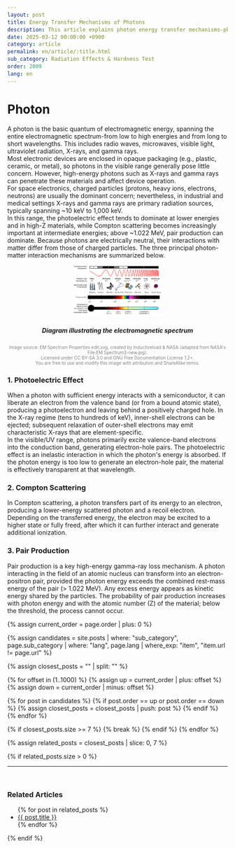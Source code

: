 ```yaml
---
layout: post
title: Energy Transfer Mechanisms of Photons
description: This article explains photon energy transfer mechanisms-photoelectric effect, Compton scattering, and pair production-and their physical impact on semiconductors. It also discusses high-energy photon interactions and the electromagnetic spectrum.
date: 2025-03-12 00:00:00 +0900
category: article
permalink: en/article/:title.html
sub_category: Radiation Effects & Hardness Test
order: 2009
lang: en
---
```


# Photon

A photon is the basic quantum of electromagnetic energy, spanning the entire electromagnetic spectrum-from low to high energies and from long to short wavelengths. This includes radio waves, microwaves, visible light, ultraviolet radiation, X-rays, and gamma rays.<br>
Most electronic devices are enclosed in opaque packaging (e.g., plastic, ceramic, or metal), so photons in the visible range generally pose little concern. However, high-energy photons such as X-rays and gamma rays can penetrate these materials and affect device operation.<br>
For space electronics, charged particles (protons, heavy ions, electrons, neutrons) are usually the dominant concern; nevertheless, in industrial and medical settings X-rays and gamma rays are primary radiation sources, typically spanning ~10 keV to 1,000 keV. <br>
In this range, the photoelectric effect tends to dominate at lower energies and in high-Z materials, while Compton scattering becomes increasingly important at intermediate energies; above ~1.022 MeV, pair production can dominate.
Because photons are electrically neutral, their interactions with matter differ from those of charged particles. The three principal photon-matter interaction mechanisms are summarized below.

<p align="center"> 
  <img src="/assets/Articles/선스펙트럼.webp" alt="Diagram illustrating the electromagnetic spectrum" style="width: 40%;">
</p>

<div align="center">
<h5>Diagram illustrating the electromagnetic spectrum</h5>
</div>
<div align="center" style="font-size: 10px; color: gray;">
  Image source: EM Spectrum Properties edit.svg, created by Inductiveload & NASA (adapted from NASA's File:EM Spectrum3-new.jpg).<br>
  Licensed under CC BY-SA 3.0 and GNU Free Documentation License 1.2+.<br>
  You are free to use and modify this image with attribution and ShareAlike terms.
</div>

### 1. Photoelectric Effect

When a photon with sufficient energy interacts with a semiconductor, it can liberate an electron from the valence band (or from a bound atomic state), producing a photoelectron and leaving behind a positively charged hole.
In the X-ray regime (tens to hundreds of keV), inner-shell electrons can be ejected; subsequent relaxation of outer-shell electrons may emit characteristic X-rays that are element-specific. <br>
In the visible/UV range, photons primarily excite valence-band electrons into the conduction band, generating electron-hole pairs.
The photoelectric effect is an inelastic interaction in which the photon's energy is absorbed. If the photon energy is too low to generate an electron-hole pair, the material is effectively transparent at that wavelength.

### 2. Compton Scattering

In Compton scattering, a photon transfers part of its energy to an electron, producing a lower-energy scattered photon and a recoil electron. Depending on the transferred energy, the electron may be excited to a higher state or fully freed, after which it can further interact and generate additional ionization.

### 3. Pair Production

Pair production is a key high-energy gamma-ray loss mechanism. A photon interacting in the field of an atomic nucleus can transform into an electron-positron pair, provided the photon energy exceeds the combined rest-mass energy of the pair (> 1.022 MeV). Any excess energy appears as kinetic energy shared by the particles.
The probability of pair production increases with photon energy and with the atomic number (Z) of the material; below the threshold, the process cannot occur.


<!-- 관련 글 자동화 -->
{% assign current_order = page.order | plus: 0 %}

{% assign candidates = site.posts 
  | where: "sub_category", page.sub_category 
  | where: "lang", page.lang 
  | where_exp: "item", "item.url != page.url" 
%}

{% assign closest_posts = "" | split: "" %}

{% for offset in (1..1000) %}
  {% assign up = current_order | plus: offset %}
  {% assign down = current_order | minus: offset %}

  {% for post in candidates %}
    {% if post.order == up or post.order == down %}
      {% assign closest_posts = closest_posts | push: post %}
    {% endif %}
  {% endfor %}

  {% if closest_posts.size >= 7 %}
    {% break %}
  {% endif %}
{% endfor %}

{% assign related_posts = closest_posts | slice: 0, 7 %}

{% if related_posts.size > 0 %}
  <hr>
  <br>
  <h3>Related Articles</h3>
  <ul>
    {% for post in related_posts %}
      <li><a href="{{ post.url }}">{{ post.title }}</a></li>
    {% endfor %}
  </ul>
{% endif %}
